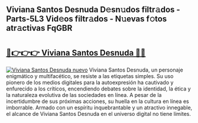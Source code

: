 ## Viviana Santos Desnuda D𝚎sn𝚞dos filtr𝚊dos - Parts-5L3 Vid𝚎os filtr𝚊dos - N𝚞evas f𝚘tos atr𝚊ctivas FqGBR

# <h2><a href="http://mb8rtii.tromn.icu/?c=Viviana+Santos+Desnuda">🔗👉👉👉 Viviana Santos Desnuda 🔗🔗</a></h2>

[![Viviana Santos Desnuda nuevo](https://i.imgur.com/pEAQMta.gif)](http://mb8rtii.tromn.icu/?c=Viviana+Santos+Desnuda)
Viviana Santos Desnuda, un personaje enigmático y multifacético, se resiste a las etiquetas simples. Su uso pionero de los medios digitales para la autoexpresión ha cautivado y enfurecido a los críticos, encendiendo debates sobre la identidad, la ética y la naturaleza evolutiva de las sociedades en línea. A pesar de la incertidumbre de sus próximas acciones, su huella en la cultura en línea es imborrable. Armado con un espíritu inquebrantable y un atractivo innegable, el alcance de Viviana Santos Desnuda en el universo digital no tiene límites.
